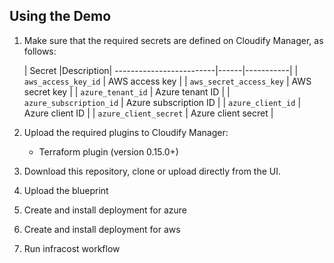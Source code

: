 ## Using the Demo

1. Make sure that the required secrets are defined on Cloudify Manager, as follows:

   | Secret                  |Description|
-------------------------|------|-----------|
   | `aws_access_key_id`     | AWS access key |
   | `aws_secret_access_key` | AWS secret key |
   | `azure_tenant_id`       | Azure tenant ID |
   | `azure_subscription_id` | Azure subscription ID |
   | `azure_client_id`       | Azure client ID |
   | `azure_client_secret`   | Azure client secret |

2. Upload the required plugins to Cloudify Manager:

   * Terraform plugin (version 0.15.0+)

3. Download this repository, clone or upload directly from the UI.
4. Upload the blueprint
5. Create and install deployment for azure
6. Create and install deployment for aws
7. Run infracost workflow

